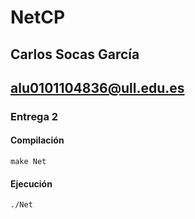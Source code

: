 # NetCP
## Carlos Socas García
## alu0101104836@ull.edu.es
### Entrega 2
#### Compilación
    make Net
#### Ejecución
    ./Net
#### 
